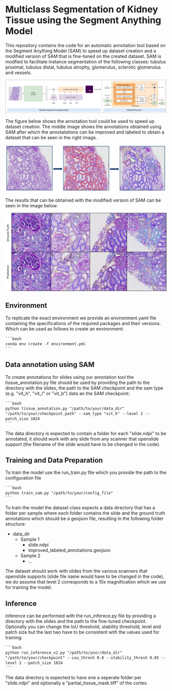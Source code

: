 # Multiclass Segmentation of Kidney Tissue using the Segment Anything Model
This repository contains the code for an automatic annotation tool based on the Segment Anything Model (SAM) to speed up dataset creation and a modified version of SAM that is fine-tuned on the created dataset. SAM is modfied to facilitate instance segmentation of the following classes: tubulus proximal, tubulus distal, tubulus atrophy, glomerulus, sclerotic glomerulus and vessels. 

![Alt Text](images/model_and_decoder.png)

The figure below shows the annotation tool could be used to speed up dataset creation. The middle image shows the annotations obtained using SAM after which the annotatations can be improved and labeled to obtain a dataset that can be seen in the right image.  

![Alt Text](images/stages_annotation_process.PNG)

The results that can be obtained with the modified version of SAM can be seen in the image below.   

![Alt Text](images/prediction_vs_groundtruth.png)

## Environment

To replicate the exact environment we provide an environment.yaml file containing the specifications of the required packages and their versions. Which can be used as follows to create an environment:

    ```bash
    conda env create -f environment.yml
    ```

## Data annotation using SAM

To create annotations for slides using our annotation tool the tissue_annotation.py file should be used by providing the path to the directory with the slides, the path to the SAM checkpoint and the sam type (e.g. "vit_h", "vit_l" or "vit_b") data an the SAM checkpoint:  

    ```bash
    python tissue_annotation.py "/path/to/your/data_dir" "/path/to/your/checkpoint_path" --sam_type "vit_h" --level 2 --patch_size 1024
    ```

The data directory is expected to contain a folder for each "slide.ndpi" to be annotated, it should work with any slide from any scanner that openslide support (the filename of the slide would have to be changed in the code).  

## Training and Data Preparation

To train the model use the run_train.py file which you provide the path to the configuration file

    ```bash
    python train_sam.py "/path/to/your/config_file"
    ```

To train the model the dataset class expects a data directory that has a folder per sample where each folder contains the slide and the ground truth annotations which should be a geojson file, resulting in the following folder structure:

- data_dir
    - Sample 1
        - slide.ndpi
        - improved_labeled_annotations.geojson
    - Sample 2
        - ...

The dataset should work with slides from the various scanners that openslide supports (slide file name would have to be changed in the code), we do assume that level 2 corresponds to a 10x magnification which we use for training the model. 

## Inference

Inference can be performed with the run_inferece.py file by providing a directory with the slides and the path to the fine-tuned checkpoint. Optionally you can change the IoU threshold, stability threshold, level and patch size but the last two have to be consistent with the values used for training. 

    ```bash
    python run_inference_v2.py "/path/to/your/data_dir" "/path/to/your/checkpoint" --iou_thresh 0.8 --stability_thresh 0.85 --level 2 --patch_size 1024
    ```

The data directory is expected to have one a seperate folder per "slide.ndpi" and optionally a "partial_tissue_mask.tiff" of the cortex. 